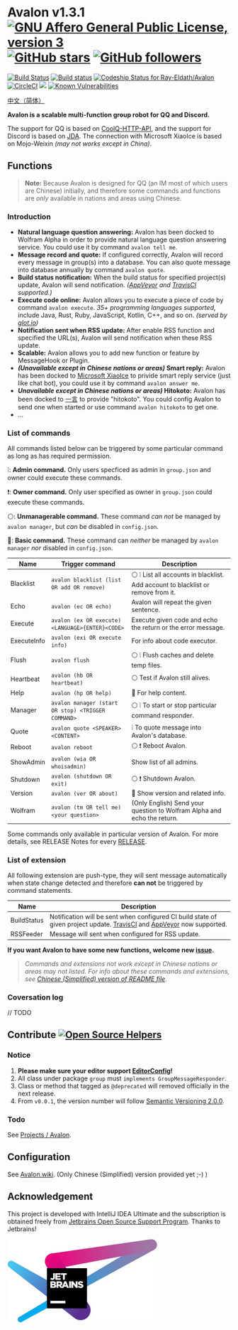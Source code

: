 # Avalon v1.3.1    [![GNU Affero General Public License, version 3](https://www.gnu.org/graphics/agplv3-155x51.png)](https://www.gnu.org/licenses/agpl.html) [![GitHub stars](https://img.shields.io/github/stars/Ray-Eldath/Avalon.svg?style=social&label=Stars)](https://github.com/Ray-Eldath/Avalon/stargazers) [![GitHub followers](https://img.shields.io/github/followers/Ray-Eldath.svg?style=social&label=Follow)](https://github.com/Ray-Eldath)

[![Build Status](https://img.shields.io/travis/Ray-Eldath/Avalon/master.svg?style=flat-square)](https://travis-ci.org/Ray-Eldath/Avalon) [![Build status](https://img.shields.io/appveyor/ci/RayEldath/avalon/master.svg?style=flat-square)](https://ci.appveyor.com/project/RayEldath/avalon/branch/master) [![Codeship Status for Ray-Eldath/Avalon](https://img.shields.io/codeship/28b37980-8a1d-0135-1242-62d9615dc8b0/master.svg?style=flat-square)](https://app.codeship.com/projects/248940) [![CircleCI](https://img.shields.io/circleci/project/github/Ray-Eldath/Avalon/master.svg?style=flat-square)](https://circleci.com/gh/Ray-Eldath/Avalon/tree/master) [![](https://jitpack.io/v/Ray-Eldath/Avalon.svg?style=flat-square)](https://jitpack.io/#Ray-Eldath/Avalon) [![Known Vulnerabilities](https://snyk.io/test/github/ray-eldath/avalon/badge.svg?style=flat-square)](https://snyk.io/test/github/ray-eldath/avalon) 

[中文（简体）](https://github.com/Ray-Eldath/Avalon/blob/master/README.zh_CN.md)

**Avalon is a scalable multi-function group robot for QQ and Discord.**

The support for QQ is based on [CoolQ-HTTP-API](https://github.com/richardchien/coolq-http-api), and the support for Discord is based on [JDA](https://github.com/DV8FromTheWorld/JDA/). The connection with Microsoft XiaoIce is based on Mojo-Weixin *(may not works except in China)*.

## Functions

> **Note:** Because Avalon is designed for QQ (an IM most of which users are Chinese) initially, and therefore some commands and functions are *only* available in nations and areas using Chinese.

### Introduction
 - **Natural language question answering:** Avalon has been docked to Wolfram Alpha in order to provide natural language question answering service. You could use it by command `avalon tell me`.
 - **Message record and quote:** If configured correctly, Avalon will record every message in group(s) into a database. You can also quote message into database annually by command `avalon quote`.
 - **Build status notification:** When the build status for specified project(s) update, Avalon will send notification. *([AppVeyor](https://ci.appveyor.com) and [TravisCI](https://travis-ci.org) supported.)*
 - **Execute code online:** Avalon allows you to execute a piece of code by command `avalon execute`. *35+ programming languages supported*, include Java, Rust, Ruby, JavaScript, Kotlin, C++, and so on. *(served by [glot.io](https://glot.io))*
 - **Notification sent when RSS update:** After enable RSS function and specified the URL(s), Avalon will send notification when these RSS update.
 - **Scalable:** Avalon allows you to add new function or feature by MessageHook or Plugin.
 - ***(Unavailable except in Chinese nations or areas)* Smart reply:** Avalon has been docked to [Microsoft XiaoIce](http://www.msxiaoice.com) to privide smart reply service (just like chat bot), you could use it by command `avalon answer me`.
 - ***Unavailable except in Chinese nations or areas)* Hitokoto:** Avalon has been docked to [一言](http://hitokoto.cn) to provide "hitokoto". You could config Avalon to send one when started or use command `avalon hitokoto` to get one.
 - ...

### List of commands

All commands listed below can be triggered by some particular command as long as has required permission.

:grey_exclamation:: **Admin command.** Only users specficed as admin in `group.json` and owner could execute these commands.

:exclamation:: **Owner command.** Only user specified as owner in `group.json` could execute these commands.

:white_circle:: **Unmanagerable command.** These command *can not* be managed by `avalon manager`, but *can* be disabled in `config.json`.

:red_circle:: **Basic command.** These command can *neither* be managed by `avalon manager` *nor* disabled in `config.json`.

| Name        | Trigger command                                    | Description                                                  |
| ----------- | -------------------------------------------------- | ------------------------------------------------------------ |
| Blacklist   | `avalon blacklist (list OR add OR remove)`         | :white_circle: :grey_exclamation: List all accounts in blacklist. Add account to blacklist or remove from it. |
| Echo        | `avalon (ec OR echo)`      | Avalon will repeat the given sentence.                       |
| Execute     | `avalon (ex OR execute) <LANGUAGE>{ENTER}<CODE>` | Execute given code and echo the return or the error message. |
| ExecuteInfo | `avalon (exi OR execute info)`                     | For info about code executor.                                |
| Flush       | `avalon flush`                                     | :white_circle: :grey_exclamation: Flush caches and delete temp files. |
| Heartbeat | `avalon (hb OR heartbeat)` |:white_circle: Test if Avalon still alives.|
| Help        | `avalon (hp OR help)`                  | :red_circle: For help content.                               |
| Manager     | `avalon manager (start OR stop) <TRIGGER COMMAND>` | :white_circle: :grey_exclamation: To start or stop particular command responder. |
| Quote       | `avalon quote <SPEAKER> <CONTENT>`                 | :grey_exclamation: To quote message into Avalon's database.  |
| Reboot      | `avalon reboot`                                    | :white_circle: :exclamation: Reboot Avalon.                  |
| ShowAdmin   | `avalon (wia OR whoisadmin)` | Show list of all admins.                                     |
| Shutdown    | `avalon (shutdown OR exit)` | :white_circle: :exclamation: Shutdown Avalon.                |
| Version     | `avalon (ver OR about)`         | :red_circle: Show version and related info.                  |
| Wolfram | `avalon (tm OR tell me) <your question>` |(Only English) Send your question to Wolfram Alpha and echo the return.|

Some commands only available in particular version of Avalon. For more details, see RELEASE Notes for every [RELEASE](https://github.com/Ray-Eldath/Avalon/releases).

### List of extension

All following extension are push-type, they will sent message automatically when state change detected and therefore **can not** be triggered by command statements.

| Name        | Description                                                  |
| ----------- | ------------------------------------------------------------ |
| BuildStatus | Notification will be sent when configured CI build state of given project update. [TravisCI](https://travis-ci.org) and [AppVeyor](https://ci.appveyor.com) now supported. |
| RSSFeeder   | Message will sent when configured for RSS update.                  |

**If you want Avalon to have some new functions, welcome new [issue](https://github.com/Ray-Eldath/Avalon/issues).**

> *Commands and extensions not work except in Chinese nations or areas may not listed. For info about these commands and extensions, see [Chinese (Simplified) version of README file](https://github.com/Ray-Eldath/Avalon/blob/master/README.zh_CN.md).*

### Coversation log

// TODO

## Contribute [![Open Source Helpers](https://www.codetriage.com/ray-eldath/avalon/badges/users.svg?style=flat-square)](https://www.codetriage.com/ray-eldath/avalon)

### Notice

1. **Please make sure your editor support [EditorConfig](http://editorconfig.org)!**
2. All class under package `group` must `implements GroupMessageResponder`.
3. Class or method that tagged as `@deprecated` will removed officially in the next release.
4. From `v0.0.1`, the version number will follow [Semantic Versioning 2.0.0](http://semver.org/).

### Todo

See [Projects / Avalon](https://github.com/Ray-Eldath/Avalon/projects/1).

## Configuration

See [Avalon.wiki](https://github.com/Ray-Eldath/Avalon/wiki). (Only Chinese (Simplified) version provided yet ;-) )

## Acknowledgement

This project is developed with IntelliJ IDEA Ultimate and the subscription is obtained freely from [Jetbrains Open Source Support Program](https://www.jetbrains.com/community/opensource/). Thanks to Jetbrains!

[![Jetbrains logo](/img/jetbrains-variant-4.jpg)](https://www.jetbrains.com/?from=Avalon)